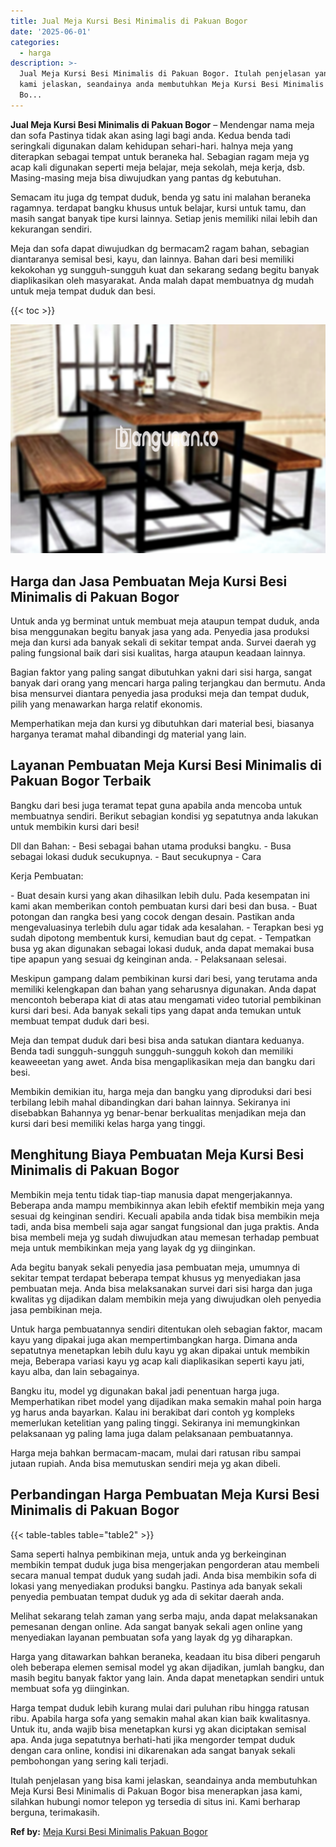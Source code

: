 ```yaml
---
title: Jual Meja Kursi Besi Minimalis di Pakuan Bogor
date: '2025-06-01'
categories:
  - harga
description: >-
  Jual Meja Kursi Besi Minimalis di Pakuan Bogor. Itulah penjelasan yang bisa
  kami jelaskan, seandainya anda membutuhkan Meja Kursi Besi Minimalis di Pakuan
  Bo...
---
```


**Jual Meja Kursi Besi Minimalis di Pakuan Bogor** – Mendengar nama meja dan sofa Pastinya tidak akan asing lagi bagi anda. Kedua benda tadi seringkali digunakan dalam kehidupan sehari-hari. halnya meja yang diterapkan sebagai tempat untuk beraneka hal. Sebagian ragam meja yg acap kali digunakan seperti meja belajar, meja sekolah, meja kerja, dsb. Masing-masing meja bisa diwujudkan yang pantas dg kebutuhan.

Semacam itu juga dg tempat duduk, benda yg satu ini malahan beraneka ragamnya. terdapat bangku khusus untuk belajar, kursi untuk tamu, dan masih sangat banyak tipe kursi lainnya. Setiap jenis memiliki nilai lebih dan kekurangan sendiri.

Meja dan sofa dapat diwujudkan dg bermacam2 ragam bahan, sebagian diantaranya semisal besi, kayu, dan lainnya. Bahan dari besi memiliki kekokohan yg sungguh-sungguh kuat dan sekarang sedang begitu banyak diaplikasikan oleh masyarakat. Anda malah dapat membuatnya dg mudah untuk meja tempat duduk dan besi.

{{< toc >}}

![Jual Meja Kursi Besi Minimalis di Pakuan Bogor](/images/jual-meja-besi-murah01.png)

## Harga dan Jasa Pembuatan Meja Kursi Besi Minimalis di Pakuan Bogor

Untuk anda yg berminat untuk membuat meja ataupun tempat duduk, anda bisa menggunakan begitu banyak jasa yang ada. Penyedia jasa produksi meja dan kursi ada banyak sekali di sekitar tempat anda. Survei daerah yg paling fungsional baik dari sisi kualitas, harga ataupun keadaan lainnya.

Bagian faktor yang paling sangat dibutuhkan yakni dari sisi harga, sangat banyak dari orang yang mencari harga paling terjangkau dan bermutu. Anda bisa mensurvei diantara penyedia jasa produksi meja dan tempat duduk, pilih yang menawarkan harga relatif ekonomis.

Memperhatikan meja dan kursi yg dibutuhkan dari material besi, biasanya harganya teramat mahal dibandingi dg material yang lain.

## Layanan Pembuatan Meja Kursi Besi Minimalis di Pakuan Bogor Terbaik

Bangku dari besi juga teramat tepat guna apabila anda mencoba untuk membuatnya sendiri. Berikut sebagian kondisi yg sepatutnya anda lakukan untuk membikin kursi dari besi!

Dll dan Bahan: - Besi sebagai bahan utama produksi bangku. - Busa sebagai lokasi duduk secukupnya. - Baut secukupnya - Cara

Kerja Pembuatan:

\- Buat desain kursi yang akan dihasilkan lebih dulu. Pada kesempatan ini kami akan memberikan contoh pembuatan kursi dari besi dan busa. - Buat potongan dan rangka besi yang cocok dengan desain. Pastikan anda mengevaluasinya terlebih dulu agar tidak ada kesalahan. - Terapkan besi yg sudah dipotong membentuk kursi, kemudian baut dg cepat. - Tempatkan busa yg akan digunakan sebagai lokasi duduk, anda dapat memakai busa tipe apapun yang sesuai dg keinginan anda. - Pelaksanaan selesai.

Meskipun gampang dalam pembikinan kursi dari besi, yang terutama anda memiliki kelengkapan dan bahan yang seharusnya digunakan. Anda dapat mencontoh beberapa kiat di atas atau mengamati video tutorial pembikinan kursi dari besi. Ada banyak sekali tips yang dapat anda temukan untuk membuat tempat duduk dari besi.

Meja dan tempat duduk dari besi bisa anda satukan diantara keduanya. Benda tadi sungguh-sungguh sungguh-sungguh kokoh dan memiliki keaweeetan yang awet. Anda bisa mengaplikasikan meja dan bangku dari besi.

Membikin demikian itu, harga meja dan bangku yang diproduksi dari besi terbilang lebih mahal dibandingkan dari bahan lainnya. Sekiranya ini disebabkan Bahannya yg benar-benar berkualitas menjadikan meja dan kursi dari besi memiliki kelas harga yang tinggi.

## Menghitung Biaya Pembuatan Meja Kursi Besi Minimalis di Pakuan Bogor

Membikin meja tentu tidak tiap-tiap manusia dapat mengerjakannya. Beberapa anda mampu membikinnya akan lebih efektif membikin meja yang sesuai dg keinginan sendiri. Kecuali apabila anda tidak bisa membikin meja tadi, anda bisa membeli saja agar sangat fungsional dan juga praktis. Anda bisa membeli meja yg sudah diwujudkan atau memesan terhadap pembuat meja untuk membikinkan meja yang layak dg yg diinginkan.

Ada begitu banyak sekali penyedia jasa pembuatan meja, umumnya di sekitar tempat terdapat beberapa tempat khusus yg menyediakan jasa pembuatan meja. Anda bisa melaksanakan survei dari sisi harga dan juga kwalitas yg dijadikan dalam membikin meja yang diwujudkan oleh penyedia jasa pembikinan meja.

Untuk harga pembuatannya sendiri ditentukan oleh sebagian faktor, macam kayu yang dipakai juga akan mempertimbangkan harga. Dimana anda sepatutnya menetapkan lebih dulu kayu yg akan dipakai untuk membikin meja, Beberapa variasi kayu yg acap kali diaplikasikan seperti kayu jati, kayu alba, dan lain sebagainya.

Bangku itu, model yg digunakan bakal jadi penentuan harga juga. Memperhatikan ribet model yang dijadikan maka semakin mahal poin harga yg harus anda bayarkan. Kalau ini berakibat dari contoh yg kompleks memerlukan ketelitian yang paling tinggi. Sekiranya ini memungkinkan pelaksanaan yg paling lama juga dalam pelaksanaan pembuatannya.

Harga meja bahkan bermacam-macam, mulai dari ratusan ribu sampai jutaan rupiah. Anda bisa memutuskan sendiri meja yg akan dibeli.

## Perbandingan Harga Pembuatan Meja Kursi Besi Minimalis di Pakuan Bogor

{{< table-tables table="table2" >}}

Sama seperti halnya pembikinan meja, untuk anda yg berkeinginan membikin tempat duduk juga bisa mengerjakan pengorderan atau membeli secara manual tempat duduk yang sudah jadi. Anda bisa membikin sofa di lokasi yang menyediakan produksi bangku. Pastinya ada banyak sekali penyedia pembuatan tempat duduk yg ada di sekitar daerah anda.

Melihat sekarang telah zaman yang serba maju, anda dapat melaksanakan pemesanan dengan online. Ada sangat banyak sekali agen online yang menyediakan layanan pembuatan sofa yang layak dg yg diharapkan.

Harga yang ditawarkan bahkan beraneka, keadaan itu bisa diberi pengaruh oleh beberapa elemen semisal model yg akan dijadikan, jumlah bangku, dan masih begitu banyak faktor yang lain. Anda dapat menetapkan sendiri untuk membuat sofa yg diinginkan.

Harga tempat duduk lebih kurang mulai dari puluhan ribu hingga ratusan ribu. Apabila harga sofa yang semakin mahal akan kian baik kwalitasnya. Untuk itu, anda wajib bisa menetapkan kursi yg akan diciptakan semisal apa. Anda juga sepatutnya berhati-hati jika mengorder tempat duduk dengan cara online, kondisi ini dikarenakan ada sangat banyak sekali pembohongan yang sering kali terjadi.

Itulah penjelasan yang bisa kami jelaskan, seandainya anda membutuhkan Meja Kursi Besi Minimalis di Pakuan Bogor bisa menerapkan jasa kami, silahkan hubungi nomor telepon yg tersedia di situs ini. Kami berharap berguna, terimakasih.

**Ref by:** [Meja Kursi Besi Minimalis Pakuan Bogor](https://id.wikipedia.org/wiki/Meja)
